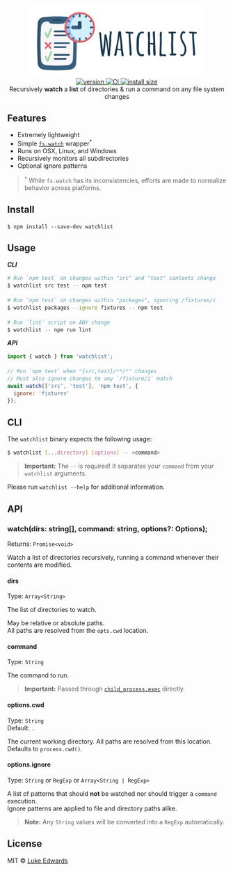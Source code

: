 <div align="center">
  <img src="logo.jpg" alt="watchlist" width="400" />
</div>

<div align="center">
  <a href="https://npmjs.org/package/watchlist">
    <img src="https://badgen.now.sh/npm/v/watchlist" alt="version" />
  </a>
  <a href="https://github.com/lukeed/watchlist/actions">
    <img src="https://github.com/lukeed/watchlist/workflows/CI/badge.svg" alt="CI" />
  </a>
  <!-- <a href="https://npmjs.org/package/watchlist">
    <img src="https://badgen.now.sh/npm/dm/watchlist" alt="downloads" />
  </a> -->
  <a href="https://packagephobia.now.sh/result?p=watchlist">
    <img src="https://packagephobia.now.sh/badge?p=watchlist" alt="install size" />
  </a>
</div>

<div align="center">
  Recursively <b>watch</b> a <b>list</b> of directories & run a command on any file system changes
</div>


## Features

* Extremely lightweight
* Simple [`fs.watch`](https://nodejs.org/api/fs.html#fs_fs_watch_filename_options_listener) wrapper<sup>†</sup>
* Runs on OSX, Linux, and Windows
* Recursively monitors all subdirectories
* Optional ignore patterns

> <sup>†</sup> While `fs.watch` has its inconsistencies, efforts are made to normalize behavior across platforms.


## Install

```
$ npm install --save-dev watchlist
```


## Usage

***CLI***

```sh
# Run `npm test` on changes within "src" and "test" contents change
$ watchlist src test -- npm test

# Run `npm test` on changes within "packages", ignoring /fixtures/i
$ watchlist packages --ignore fixtures -- npm test

# Run `lint` script on ANY change
$ watchlist -- npm run lint
```

***API***

```js
import { watch } from 'watchlist';

// Run `npm test` when "{src,test}/**/*" changes
// Must also ignore changes to any `/fixture/i` match
await watch(['src', 'test'], 'npm test', {
  ignore: 'fixtures'
});
```


## CLI

The `watchlist` binary expects the following usage:

```sh
$ watchlist [...directory] [options] -- <command>
```

> **Important:** The `--` is required! It separates your `command` from your `watchlist` arguments.

Please run `watchlist --help` for additional information.


## API

### watch(dirs: string[], command: string, options?: Options);
Returns: `Promise<void>`

Watch a list of directories recursively, running a command whenever their contents are modified.

#### dirs
Type: `Array<String>`

The list of directories to watch.

May be relative or absolute paths. <br>All paths are resolved from the `opts.cwd` location.

#### command
Type: `String`

The command to run.

> **Important:** Passed through [`child_process.exec`](https://nodejs.org/api/child_process.html#child_process_child_process_exec_command_options_callback) directly.

#### options.cwd
Type: `String`<br>
Default: `.`

The current working directory. All paths are resolved from this location. <br>Defaults to `process.cwd()`.

#### options.ignore
Type: `String` or `RegExp` or `Array<String | RegExp>`

A list of patterns that should **not** be watched nor should trigger a `command` execution. <br>Ignore patterns are applied to file and directory paths alike.

> **Note:** Any `String` values will be converted into a `RegExp` automatically.


## License

MIT © [Luke Edwards](https://lukeed.com)
